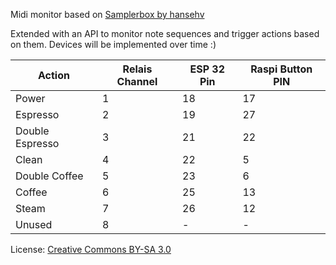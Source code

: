 Midi monitor based on [Samplerbox by hansehv](https://github.com/hansehv/SamplerBox)

Extended with an API to monitor note sequences and trigger actions based on them.
Devices will be implemented over time :)


| Action          | Relais Channel | ESP 32 Pin | Raspi Button PIN |
|-----------------|----------------|------------|------------------|
| Power           | 1              | 18         | 17               |
| Espresso        | 2              | 19         | 27               |
| Double Espresso | 3              | 21         | 22               |
| Clean           | 4              | 22         | 5                |
| Double Coffee   | 5              | 23         | 6                |
| Coffee          | 6              | 25         | 13               |
| Steam           | 7              | 26         | 12               |
| Unused          | 8              | -          | -                |

License: [Creative Commons BY-SA 3.0](http://creativecommons.org/licenses/by-sa/3.0/)
